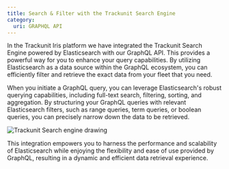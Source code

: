 ```yaml
---
title: Search & Filter with the Trackunit Search Engine
category:
  uri: GRAPHQL API
---
```


In the Trackunit Iris platform we have integrated the Trackunit Search Engine powered by Elasticsearch with our GraphQL API. This provides a powerful way for you to enhance your query capabilities. By utilizing Elasticsearch as a data source within the GraphQL ecosystem, you can efficiently filter and retrieve the exact data from your fleet that you need.

When you initiate a GraphQL query, you can leverage Elasticsearch's robust querying capabilities, including full-text search, filtering, sorting, and aggregation. By structuring your GraphQL queries with relevant Elasticsearch filters, such as range queries, term queries, or boolean queries, you can precisely narrow down the data to be retrieved.

![Trackunit Search engine drawing](https://cdn.statically.io/gh/trackunit/developer-hub/master/api-docs/graphql-api-elasticsearch.png)

This integration empowers you to harness the performance and scalability of Elasticsearch while enjoying the flexibility and ease of use provided by GraphQL, resulting in a dynamic and efficient data retrieval experience.
